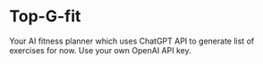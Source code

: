 # Top-G-fit
Your AI fitness planner which uses ChatGPT API to generate list of exercises for now. Use your own OpenAI API key.
